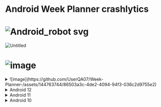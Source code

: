 # Android Week Planner crashlytics


# ![Android_robot svg](https://github.com/UserQA07/Week-Planner-/assets/144763744/5613d4b9-b88f-4c1f-84d3-6af9dae0e2ac)


![Untitled](https://github.com/UserQA07/Week-Planner-/assets/144763744/6d7ad1b4-ec8c-4413-99fc-eb4b749e5be7)
# ![image](https://github.com/UserQA07/Week-Planner-/assets/144763744/3b8ff8be-79d6-4710-a26c-5831453b07f6)



 <details>
  <summary> ![image](https://github.com/UserQA07/Week-Planner-/assets/144763744/86503a3c-4de2-4094-94f3-036c2d9755e2)
  </summary>
   <ul>
<li> Galaxy S23 Ultra -  events</li>     
<li>Redmi Note 11 Pro -  events</li>
<li>Galaxy Z Flip4 - events</li>
<li>Galaxy A53 5G -  events</li>
<li>Galaxy M32 -  events</li>
<li>Galaxy S23 FE -  events</li>
<li>Galaxy S10 Lite -  events</li>
<li>Redmi Note 11 Pro 5G -  events</li>
<li>Galaxy A53 5G -  events</li>
<li>Galaxy S21+ 5G -  events</li>
<li>Galaxy Z Flip3 5G -  events</li>
<li>Redmi Note 10 Pro -  events</li>
<li>Galaxy A34 5G - </li>
<li></li>
<li>Motorola Razr 2023</li>
<li>Galaxy S22</li>
<li>Galaxy S21 FE 5G</li>
<li>Galaxy A72</li>
<li>Note 30 Pro</li>
<li>Galaxy Tab A8</li>
   </ul>
  </details>
    
<details>
  <summary>Android 12</summary>
  <ul>
<li>Xiaomi 11T</li>
<li>Realme 8 5G</li>
<li>Poco X3 NFC</li>
<li>Tecno</li>
<li>Galaxy A21s</li>
<li>Redmi Note 9</li>
<li>Reno 4Z 5G</li>
<li>A9</li>
<li>Galaxy M31</li>
  </ul>
</details>

<details>
  <summary>Android 11</summary>
  <ul>
<li>Moto G(8) Power</li>
<li>Intel Gemini Lake Chromebook</li>
<li>Mi A3</li>
<li>Galaxy A70</li>
<li>Redmi 9A</li>
<li>Redmi Note 11 4G</li>
<li>Redmi Note 8 Pro</li>
<li>Redmi Note 8</li>
<li>Mi 11 Lite</li>
  </ul>
</details>

<details>
  <summary>Android 10</summary>
  <ul>
<li></li>
<li></li>
<li></li>
<li></li>
<li></li>
<li></li>
<li></li>
<li></li>
<li></li>
  </ul>
</details>


















  



